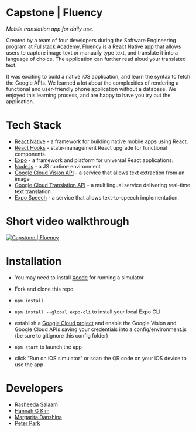 # Capstone | Fluency

_Mobile translation app for daily use._

Created by a team of four developers during the Software Engineering program at [Fullstack Academy](https://www.fullstackacademy.com), Fluency is a React Native app that allows users to capture image text or manually type text, and translate it into a language of choice. The application can further read aloud your translated text.

It was exciting to build a native iOS application, and learn the syntax to fetch the Google APIs. We learned a lot about the complexities of rendering a functional and user-friendly phone application without a database. We enjoyed this learning process, and are happy to have you try out the application.

# Tech Stack

- [React Native](https://reactnative.dev) - a framework for building native mobile apps using React.
- [React Hooks](https://reactjs.org/docs/hooks-intro.html) - state-management React upgrade for functional components.
- [Expo](https://docs.expo.io) - a framework and platform for universal React applications.
- [Node.js](https://nodejs.org/en/) - a JS runtime environment
- [Google Cloud Vision API](https://cloud.google.com/vision) - a service that allows text extraction from an image
- [Google Cloud Translation API](https://cloud.google.com/translate) - a multilingual service delivering real-time text translation
- [Expo Speech](https://docs.expo.io/versions/latest/sdk/speech/) - a service that allows text-to-speech implementation.

# Short video walkthrough
[![Capstone | Fluency](https://img.youtube.com/vi/tQVQWqea_Uk/0.jpg)](https://youtu.be/tQVQWqea_Uk)


# Installation

- You may need to install [Xcode](https://developer.apple.com/xcode/resources/) for running a simulator

- Fork and clone this repo

- `npm install`

- `npm install --global expo-cli` to install your local Expo CLI

- establish a [Google Cloud project](https://developers.google.com/workspace/guides/create-project) and enable the Google Vision and Google Cloud APIs saving your credentials into a config/environment.js (be sure to gitignore this config folder)

- `npm start` to launch the app

- click “Run on iOS simulator” or scan the QR code on your iOS device to use the app

# Developers

- [Rasheeda Salaam](https://github.com/RSalaam)
- [Hannah G Kim](https://github.com/hannah-gkim)
- [Margarita Danshina](https://github.com/margaritadanshina)
- [Peter Park](https://github.com/peterparkk25)
